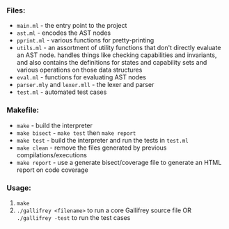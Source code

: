 ### Files:
- `main.ml` - the entry point to the project
- `ast.ml` - encodes the AST nodes
- `pprint.ml` - various functions for pretty-printing
- `utils.ml` - an assortment of utility functions that don't directly evaluate an AST node. handles things like checking capabilities and invariants, and also contains the definitions for states and capability sets and various operations on those data structures
- `eval.ml` - functions for evaluating AST nodes
- `parser.mly` and `lexer.mll` - the lexer and parser
- `test.ml` - automated test cases

### Makefile:
- `make` - build the interpreter
- `make bisect` - `make test` then `make report`
- `make test` - build the interpreter and run the tests in `test.ml`
- `make clean` - remove the files generated by previous compilations/executions
- `make report` - use a generate bisect/coverage file to generate an HTML report on code coverage

### Usage:
1. `make`
2. `./gallifrey <filename>` to run a core Gallifrey source file OR `./gallifrey -test` to run the test cases
